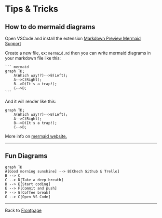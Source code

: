 # Tips & Tricks

## How to do mermaid diagrams

Open VSCode and install the extension [Markdown Preview Mermaid Support](https://marketplace.visualstudio.com/items?itemName=bierner.markdown-mermaid)

Create a new file, ex: `mermaid.md` then you can write mermaid diagrams in your markdown file like this:

    ``` mermaid
    graph TD;
        A(Which way!?)-->B(Left);
        A-->C(Right);
        B-->D(It's a trap!);
        C-->D;
    ```

And it will render like this:

``` mermaid
graph TD;
    A(Which way!?)-->B(Left);
    A-->C(Right);
    B-->D(It's a trap!);
    C-->D;
```

More info on [mermaid website.](https://mermaid-js.github.io/mermaid/#/)

---

## Fun Diagrams

``` mermaid
graph TD
A[Good morning sunshine] --> B[Chech Github & Trello]
B --> C
C --> D[Take a deep breath]
D --> E[Start coding]
E --> F[Commit and push]
F --> G[Coffee break]
G --> C[Open VS Code]
```

---

Back to [Frontpage](../README.md)
